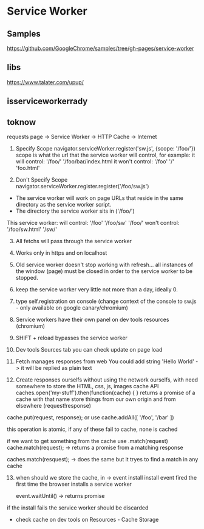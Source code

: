 # Service Worker

## Samples
https://github.com/GoogleChrome/samples/tree/gh-pages/service-worker

## libs
https://www.talater.com/upup/

## isserviceworkerrady

## toknow

requests
page -> Service Worker -> HTTP Cache -> Internet

1. Specify Scope 
navigator.serviceWorker.register('sw.js', {scope: '/foo/'})
scope is what the url that the service worker will control, for example:
it will control: '/foo/'    '/foo/bar/index.html
it won't control: '/foo'    '/'    'foo.html'

2. Don't Specify Scope 
navigator.serviceWorker.register.register('/foo/sw.js')

- The service worker will work on page URLs that reside in the same directory as the service worker script.
- The directory the service worker sits in ('/foo/')

This service worker:
will control: '/foo'    '/foo/sw'      '/foo/'
won't control: '/foo/sw.html'     '/sw/'  
  
3. All fetchs will pass through the service worker

4. Works only in https and on localhost

5. Old service worker doesn't stop working with refresh... all instances of the window (page)
must be closed in order to the service worker to be stopped.

6. keep the service worker very little not more than a day, ideally 0.

7. type self.registration on console (change context of the console to sw.js - only available on google canary/chromium)

8. Service workers have their own panel on dev tools resources (chromium)

9. SHIFT + reload bypasses the service worker

10. Dev tools Sources tab you can check update on page load

11. Fetch manages responses from web
You could add string 'Hello World' -> it will be replied as plain text

12. Create responses ourselfs without using the network ourselfs, with need somewhere to store the HTML, css, js, images
cache API
caches.open('my-stuff').then(function(cache) {
}
returns a promise of a cache with that name
store things from our own origin and from elsewhere (request!response)

cache.put(request, response);
or use
cache.addAll([
    '/foo',
    '/bar'
])

this operation is atomic, if any of these fail to cache, none is cached

if we want to get something from the cache use .match(request)
cache.match(request); -> returns a promise from a matching response

caches.match(resquest); -> does the same but it tryes to find a match in any cache

13. when should we store the cache, in -> event install
install event fired the first time the browser installs a service worker

	event.waitUntil() -> returns promise

if the install fails the service worker should be discarded

- check cache on dev tools on Resources - Cache Storage